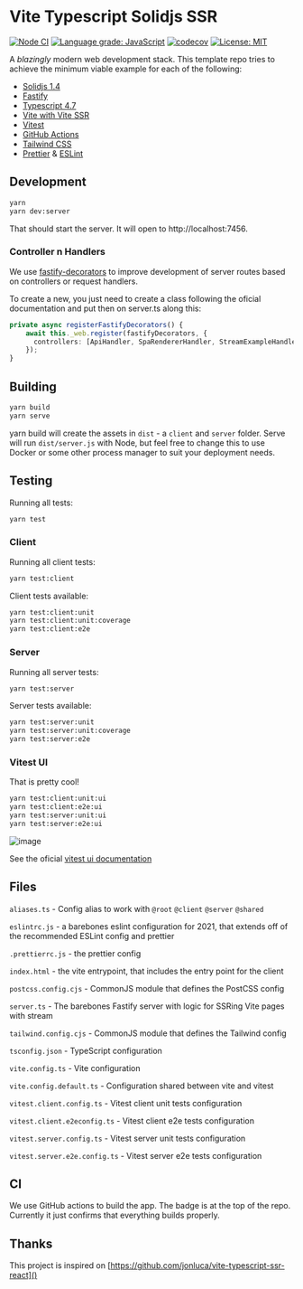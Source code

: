 # Vite Typescript Solidjs SSR

[![Node CI](https://github.com/julianobailao/vite-typescript-solidjs-ssr/actions/workflows/nodejs.yml/badge.svg)](https://github.com/julianobailao/vite-typescript-solidjs-ssr/actions/workflows/nodejs.yml)
[![Language grade: JavaScript](https://img.shields.io/lgtm/grade/javascript/g/julianobailao/vite-fastify-solidjs-ssr.svg?logo=lgtm&logoWidth=18)](https://lgtm.com/projects/g/julianobailao/vite-fastify-solidjs-ssr/context:javascript)
[![codecov](https://codecov.io/gh/julianobailao/vite-fastify-solidjs-ssr/branch/master/graph/badge.svg?token=TNFMW1LG9E)](https://codecov.io/gh/julianobailao/vite-fastify-solidjs-ssr)
[![License: MIT](https://img.shields.io/badge/License-MIT-brightgreen.svg)](https://opensource.org/licenses/MIT)

A _blazingly_ modern web development stack. This template repo tries to achieve the minimum viable example for each of the following:

- [Solidjs 1.4](https://www.solidjs.com)
- [Fastify](https://www.fastify.io/)
- [Typescript 4.7](https://devblogs.microsoft.com/typescript/announcing-typescript-4-7/)
- [Vite with Vite SSR](https://vitejs.dev/guide/ssr.html)
- [Vitest](https://vitest.dev)
- [GitHub Actions](https://github.com/features/actions)
- [Tailwind CSS](https://tailwindui.com/)
- [Prettier](https://prettier.io/) & [ESLint](https://eslint.org/)

## Development

```bash
yarn
yarn dev:server
```

That should start the server. It will open to http://localhost:7456.

### Controller n Handlers

We use [fastify-decorators](https://www.npmjs.com/package/fastify-decorators) to improve development of server routes based on controllers or request handlers.

To create a new, you just need to create a class following the oficial documentation and put then on server.ts along this:

```typescript
private async registerFastifyDecorators() {
    await this._web.register(fastifyDecorators, {
      controllers: [ApiHandler, SpaRendererHandler, StreamExampleHandler],// Put your controller / handler here
    });
}
```

## Building

```bash
yarn build
yarn serve
```

yarn build will create the assets in `dist` - a `client` and `server` folder. Serve will run `dist/server.js` with Node, but feel free to change this to use Docker or some other process manager to suit your deployment needs.

## Testing

Running all tests:

```bash
yarn test
```

### Client

Running all client tests:

```bash
yarn test:client
```

Client tests available:

```bash
yarn test:client:unit
yarn test:client:unit:coverage
yarn test:client:e2e
```

### Server

Running all server tests:

```bash
yarn test:server
```

Server tests available:

```bash
yarn test:server:unit
yarn test:server:unit:coverage
yarn test:server:e2e
```

### Vitest UI

That is pretty cool!

```bash
yarn test:client:unit:ui
yarn test:client:e2e:ui
yarn test:server:unit:ui
yarn test:server:e2e:ui
```

![image](https://user-images.githubusercontent.com/11247099/171992272-7c6057e2-80c3-4b17-a7b6-0ac28e5a5e0b.png)

See the oficial [vitest ui documentation](https://vitest.dev/guide/ui.html)

## Files

`aliases.ts` - Config alias to work with `@root` `@client` `@server` `@shared`

`eslintrc.js` - a barebones eslint configuration for 2021, that extends off of the recommended ESLint config and prettier

`.prettierrc.js` - the prettier config

`index.html` - the vite entrypoint, that includes the entry point for the client

`postcss.config.cjs` - CommonJS module that defines the PostCSS config

`server.ts` - The barebones Fastify server with logic for SSRing Vite pages with stream

`tailwind.config.cjs` - CommonJS module that defines the Tailwind config

`tsconfig.json` - TypeScript configuration

`vite.config.ts` - Vite configuration

`vite.config.default.ts` - Configuration shared between vite and vitest

`vitest.client.config.ts` - Vitest client unit tests configuration

`vitest.client.e2econfig.ts` - Vitest client e2e tests configuration

`vitest.server.config.ts` - Vitest server unit tests configuration

`vitest.server.e2e.config.ts` - Vitest server e2e tests configuration

## CI

We use GitHub actions to build the app. The badge is at the top of the repo. Currently it just confirms that everything builds properly.

## Thanks

This project is inspired on [https://github.com/jonluca/vite-typescript-ssr-react]()

